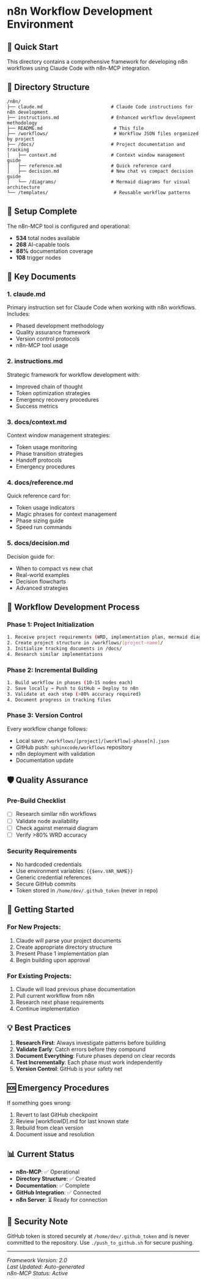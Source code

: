# n8n Workflow Development Environment

## 🚀 Quick Start

This directory contains a comprehensive framework for developing n8n workflows using Claude Code with n8n-MCP integration.

## 📁 Directory Structure

```
/n8n/
├── claude.md                         # Claude Code instructions for n8n development
├── instructions.md                   # Enhanced workflow development methodology  
├── README.md                          # This file
├── /workflows/                        # Workflow JSON files organized by project
├── /docs/                            # Project documentation and tracking
│   ├── context.md                    # Context window management guide
│   ├── reference.md                  # Quick reference card
│   ├── decision.md                   # New chat vs compact decision guide
│   └── /diagrams/                    # Mermaid diagrams for visual architecture
└── /templates/                        # Reusable workflow patterns
```

## 🔧 Setup Complete

The n8n-MCP tool is configured and operational:
- **534** total nodes available
- **268** AI-capable tools
- **88%** documentation coverage
- **108** trigger nodes

## 📖 Key Documents

### 1. claude.md
Primary instruction set for Claude Code when working with n8n workflows. Includes:
- Phased development methodology
- Quality assurance framework
- Version control protocols
- n8n-MCP tool usage

### 2. instructions.md
Strategic framework for workflow development with:
- Improved chain of thought
- Token optimization strategies
- Emergency recovery procedures
- Success metrics

### 3. docs/context.md
Context window management strategies:
- Token usage monitoring
- Phase transition strategies
- Handoff protocols
- Emergency procedures

### 4. docs/reference.md
Quick reference card for:
- Token usage indicators
- Magic phrases for context management
- Phase sizing guide
- Speed run commands

### 5. docs/decision.md
Decision guide for:
- When to compact vs new chat
- Real-world examples
- Decision flowcharts
- Advanced strategies

## 🎯 Workflow Development Process

### Phase 1: Project Initialization
```bash
1. Receive project requirements (WRD, implementation plan, mermaid diagram)
2. Create project structure in /workflows/[project-name]/
3. Initialize tracking documents in /docs/
4. Research similar implementations
```

### Phase 2: Incremental Building
```bash
1. Build workflow in phases (10-15 nodes each)
2. Save locally → Push to GitHub → Deploy to n8n
3. Validate at each step (>80% accuracy required)
4. Document progress in tracking files
```

### Phase 3: Version Control
Every workflow change follows:
- Local save: `/workflows/[project]/[workflow]-phase[n].json`
- GitHub push: `sphinxcode/workflows` repository
- n8n deployment with validation
- Documentation update

## 🛡️ Quality Assurance

### Pre-Build Checklist
- [ ] Research similar n8n workflows
- [ ] Validate node availability
- [ ] Check against mermaid diagram
- [ ] Verify >80% WRD accuracy

### Security Requirements
- No hardcoded credentials
- Use environment variables: `{{$env.VAR_NAME}}`
- Generic credential references
- Secure GitHub commits
- Token stored in `/home/dev/.github_token` (never in repo)

## 🚦 Getting Started

### For New Projects:
1. Claude will parse your project documents
2. Create appropriate directory structure
3. Present Phase 1 implementation plan
4. Begin building upon approval

### For Existing Projects:
1. Claude will load previous phase documentation
2. Pull current workflow from n8n
3. Research next phase requirements
4. Continue implementation

## 💡 Best Practices

1. **Research First**: Always investigate patterns before building
2. **Validate Early**: Catch errors before they compound
3. **Document Everything**: Future phases depend on clear records
4. **Test Incrementally**: Each phase must work independently
5. **Version Control**: GitHub is your safety net

## 🆘 Emergency Procedures

If something goes wrong:
1. Revert to last GitHub checkpoint
2. Review [workflowID].md for last known state
3. Rebuild from clean version
4. Document issue and resolution

## 📊 Current Status

- **n8n-MCP**: ✅ Operational
- **Directory Structure**: ✅ Created
- **Documentation**: ✅ Complete
- **GitHub Integration**: ✅ Connected
- **n8n Server**: ⏳ Ready for connection

## 🔐 Security Note

GitHub token is stored securely at `/home/dev/.github_token` and is never committed to the repository. Use `./push_to_github.sh` for secure pushing.

---

*Framework Version: 2.0*  
*Last Updated: Auto-generated*  
*n8n-MCP Status: Active*